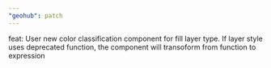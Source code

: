 ```yaml
---
"geohub": patch
---
```


feat: User new color classification component for fill layer type. If layer style uses deprecated function, the component will transoform from function to expression
